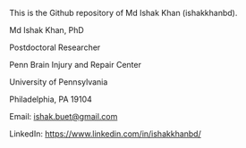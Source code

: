 This is the Github repository of Md Ishak Khan (ishakkhanbd). 

Md Ishak Khan, PhD

Postdoctoral Researcher

Penn Brain Injury and Repair Center

University of Pennsylvania

Philadelphia, PA 19104

Email: ishak.buet@gmail.com

LinkedIn: https://www.linkedin.com/in/ishakkhanbd/ 
